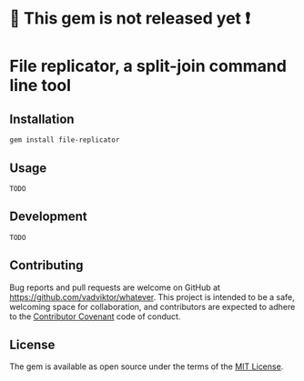 # :construction: This gem is not released yet :exclamation:

# File replicator, a split-join command line tool

## Installation

    gem install file-replicator

## Usage

    TODO

## Development

    TODO

## Contributing

Bug reports and pull requests are welcome on GitHub at https://github.com/vadviktor/whatever. This project is intended to be a safe, welcoming space for collaboration, and contributors are expected to adhere to the [Contributor Covenant](CODE_OF_CONDUCT.md) code of conduct. 

## License

The gem is available as open source under the terms of the [MIT License](LICENSE.txt).

